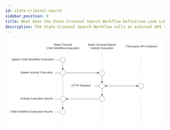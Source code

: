 ```yaml
---
id: state-criminal-search
sidebar_position: 9
title: What does the State Criminal Search Workflow Definition Look Like?
description: The State Criminal Search Workflow calls an external API via an Activity Execution and returns the results.
---
```


<!--SNIPSTART background-checks-state-criminal-workflow-definition-->
<!--SNIPEND-->

![Swim lane diagram of the State Criminal Search Child Workflow Execution](images/state-criminal-search-flow.svg)
